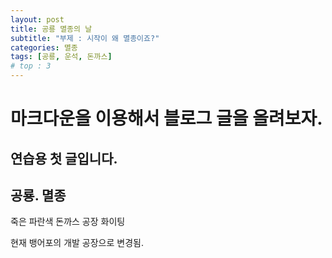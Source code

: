 ```yaml
---
layout: post
title: 공룡 멸종의 날
subtitle: "부제 : 시작이 왜 멸종이죠?"
categories: 멸종
tags: [공룡, 운석, 돈까스]
# top : 3
---
```


# 마크다운을 이용해서 블로그 글을 올려보자.

## 연습용 첫 글입니다.

## 공룡. 멸종

죽은 파란색 돈까스 공장 화이팅

현재 뱅어포의 개발 공장으로 변경됨.
